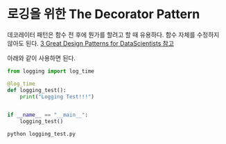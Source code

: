 # 로깅을 위한 The Decorator Pattern
데코레이터 패턴은 함수 전 후에 뭔가를 할려고 할 때 유용하다. 함수 자체를 수정하지 않아도 된다. 
[3 Great Design Patterns for DataScientists 참고 ]('https://towardsdatascience.com/3-great-design-patterns-for-data-science-workflows-d3bf162d74e6')

아래와 같이 사용하면 된다. 
~~~python 
from logging import log_time

@log_time
def logging_test():
    print("Logging Test!!!")


if __name__ == "__main__":
    logging_test()
~~~


~~~sh
python logging_test.py
~~~